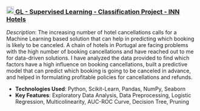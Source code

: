 ### <img src="https://media.licdn.com/dms/image/C560BAQGnL9PBLpEbHg/company-logo_100_100/0/1631352515168?e=1730332800&v=beta&t=GDhWPH3QTxqhyInM3l1r117K0mTWRhy9NoeC4Anru_4" width="20" height="20">[ GL - Supervised Learning - Classification Project - INN Hotels](https://github.com/kagarza/Supervised-Learning-Classification)

*Description*: The increasing number of hotel cancellations calls for a Machine Learning based solution that can help in predicting which booking is likely to be canceled. A chain of hotels in Portugal are facing problems with the high number of booking cancellations and have reached out to me for data-driven solutions. I have analyzed the data provided to find which factors have a high influence on booking cancellations, built a predictive model that can predict which booking is going to be canceled in advance, and helped in formulating profitable policies for cancellations and refunds.

- **Technologies Used**: Python, Scikit-Learn, Pandas, NumPy, Seaborn
- **Key Features**: Exploratory Data Analysis, Data Preprocessing, Logistic Regression, Multicolinearity, AUC-ROC Curve, Decision Tree, Pruning
